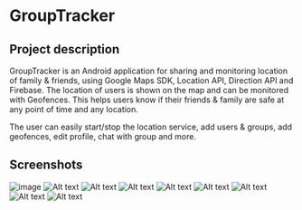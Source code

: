 # GroupTracker

## Project description
GroupTracker is an Android application for sharing and monitoring location of family & friends, using Google Maps SDK, Location API, Direction API and Firebase. The location of users is shown on the map and can be monitored with Geofences. This helps users know if their friends & family are safe at any point of time and any location.

The user can easily start/stop the location service, add users & groups, add geofences, edit profile, chat with group and more.

## Screenshots
![image](images/AuthActivity.jpg?raw=true "Authentication")
![Alt text](images/DrwerMenu.jpg?raw=true "Navigation Drawer")
![Alt text](images/groupCode.jpg?raw=true "Group Code")
![Alt text](images/joinGroup.jpg?raw=true "Join Group")
![Alt text](images/mapsActivity9.jpg?raw=true "Maps Activity show users")
![Alt text](images/mapsActivity11.jpg?raw=true "Maps Activity show user clusters")
![Alt text](images/placesActivity.jpg?raw=true "Places")
![Alt text](images/profileActivity2.jpg?raw=true "Profile")
![Alt text](images/testiranje1.jpg?raw=true "Settings")




